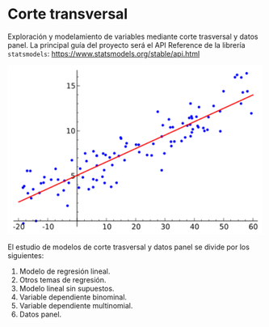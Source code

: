 # Corte transversal
Exploración y modelamiento de variables mediante corte trasversal y datos panel. La principal guía del proyecto será el API Reference de la librería `statsmodels`: https://www.statsmodels.org/stable/api.html

<p align="center">
  <img src="figures/lineal_regr.png" width="600">
</p>

El estudio de modelos de corte trasversal y datos panel se divide por los siguientes:
1. Modelo de regresión lineal.
2. Otros temas de regresión.
3. Modelo lineal sin supuestos.
4. Variable dependiente binominal.
5. Variable dependiente multinomial.
6. Datos panel.
